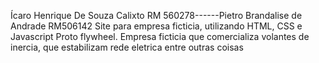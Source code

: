 Ícaro Henrique De Souza Calixto RM 560278------Pietro Brandalise de Andrade RM506142
Site para empresa ficticia, utilizando HTML, CSS e Javascript
Proto flywheel. Empresa ficticia que comercializa volantes de inercia, que estabilizam rede eletrica entre outras coisas
